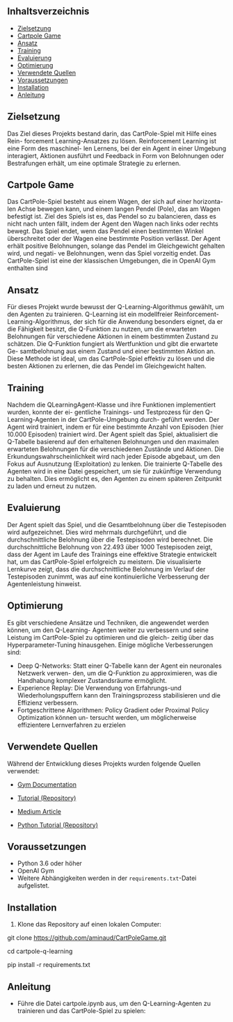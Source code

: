 ## Inhaltsverzeichnis

- [Zielsetzung](#zielsetzung)
- [Cartpole Game](#cartpole-game)
- [Ansatz](#ansatz)
- [Training](#training)
- [Evaluierung](#evaluierung)
- [Optimierung](#optimierung)
- [Verwendete Quellen](#verwendete-quellen)
- [Voraussetzungen](#voraussetzungen)
- [Installation](#installation)
- [Anleitung](#anleitung)



## Zielsetzung

Das Ziel dieses Projekts bestand darin, das CartPole-Spiel mit Hilfe eines Rein-
forcement Learning-Ansatzes zu lösen. Reinforcement Learning ist eine Form des maschinel-
len Lernens, bei der ein Agent in einer Umgebung interagiert, Aktionen ausführt und Feedback
in Form von Belohnungen oder Bestrafungen erhält, um eine optimale Strategie zu erlernen.

## Cartpole Game

Das CartPole-Spiel besteht aus einem Wagen, der sich auf einer horizonta-
len Achse bewegen kann, und einem langen Pendel (Pole), das am Wagen befestigt ist. Ziel
des Spiels ist es, das Pendel so zu balancieren, dass es nicht nach unten fällt, indem der
Agent den Wagen nach links oder rechts bewegt. Das Spiel endet, wenn das Pendel einen
bestimmten Winkel überschreitet oder der Wagen eine bestimmte Position verlässt. Der Agent
erhält positive Belohnungen, solange das Pendel im Gleichgewicht gehalten wird, und negati-
ve Belohnungen, wenn das Spiel vorzeitig endet. Das CartPole-Spiel ist eine der klassischen
Umgebungen, die in OpenAI Gym enthalten sind

## Ansatz 

Für dieses Projekt wurde bewusst der Q-Learning-Algorithmus gewählt, um den
Agenten zu trainieren. Q-Learning ist ein modellfreier Reinforcement-Learning-Algorithmus,
der sich für die Anwendung besonders eignet, da er die Fähigkeit besitzt, die Q-Funktion
zu nutzen, um die erwarteten Belohnungen für verschiedene Aktionen in einem bestimmten
Zustand zu schätzen. Die Q-Funktion fungiert als Wertfunktion und gibt die erwartete Ge-
samtbelohnung aus einem Zustand und einer bestimmten Aktion an. Diese Methode ist ideal, um das CartPole-Spiel effektiv zu lösen und die besten Aktionen zu erlernen, die das Pendel im Gleichgewicht halten.

## Training
Nachdem die QLearningAgent-Klasse und ihre Funktionen implementiert wurden, konnte der ei-
gentliche Trainings- und Testprozess für den Q-Learning-Agenten in der CartPole-Umgebung durch-
geführt werden. Der Agent wird trainiert, indem er für eine bestimmte Anzahl von Episoden (hier
10.000 Episoden) trainiert wird. Der Agent spielt das Spiel, aktualisiert die Q-Tabelle basierend auf
den erhaltenen Belohnungen und den maximalen erwarteten Belohnungen für die verschiedenen
Zustände und Aktionen. Die Erkundungswahrscheinlichkeit wird nach jeder Episode abgebaut, um
den Fokus auf Ausnutzung (Exploitation) zu lenken. Die trainierte Q-Tabelle des Agenten wird in
eine Datei gespeichert, um sie für zukünftige Verwendung zu behalten. Dies ermöglicht es, den
Agenten zu einem späteren Zeitpunkt zu laden und erneut zu nutzen.

## Evaluierung

Der Agent spielt das Spiel, und die Gesamtbelohnung über die Testepisoden wird aufgezeichnet. Dies wird mehrmals durchgeführt,
und die durchschnittliche Belohnung über die Testepisoden wird berechnet. Die durchschnittliche
Belohnung von 22.493 über 1000 Testepisoden zeigt, dass der Agent im Laufe des Trainings eine
effektive Strategie entwickelt hat, um das CartPole-Spiel erfolgreich zu meistern. Die visualisierte
Lernkurve zeigt, dass die durchschnittliche Belohnung im Verlauf der Testepisoden zunimmt, was
auf eine kontinuierliche Verbesserung der Agentenleistung hinweist.

## Optimierung

Es gibt verschiedene Ansätze und Techniken, die angewendet werden können, um den Q-Learning-
Agenten weiter zu verbessern und seine Leistung im CartPole-Spiel zu optimieren und die gleich-
zeitig über das Hyperparameter-Tuning hinausgehen. Einige mögliche Verbesserungen sind:
- Deep Q-Networks: Statt einer Q-Tabelle kann der Agent ein neuronales Netzwerk verwen-
den, um die Q-Funktion zu approximieren, was die Handhabung komplexer Zustandsräume
ermöglicht.
- Experience Replay: Die Verwendung von Erfahrungs-und Wiederholungspuffern kann den
Trainingsprozess stabilisieren und die Effizienz verbessern.
- Fortgeschrittene Algorithmen: Policy Gradient oder Proximal Policy Optimization können un-
tersucht werden, um möglicherweise effizientere Lernverfahren zu erzielen

## Verwendete Quellen

Während der Entwicklung dieses Projekts wurden folgende Quellen verwendet:

- [Gym Documentation](https://www.gymlibrary.dev/environments/classic_control/cart_pole/) 

- [Tutorial (Repository)](https://github.com/JackFurby/CartPole-v0)
  
- [Medium Article](https://medium.com/analytics-vidhya/q-learning-is-the-most-basic-form-of-reinforcement-learning-which-doesnt-take-advantage-of-any-8944e02570c5)

- [Python Tutorial (Repository)](https://github.com/pythonlessons/CartPole_reinforcement_learning)
  
## Voraussetzungen

- Python 3.6 oder höher
- OpenAI Gym
- Weitere Abhängigkeiten werden in der `requirements.txt`-Datei aufgelistet.

## Installation

1. Klone das Repository auf einen lokalen Computer:

git clone https://github.com/aminaud/CartPoleGame.git

cd cartpole-q-learning

pip install -r requirements.txt

## Anleitung
- Führe die Datei cartpole.ipynb aus, um den Q-Learning-Agenten zu trainieren und das CartPole-Spiel zu spielen:
  









